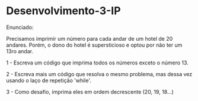 # Desenvolvimento-3-IP

Enunciado:

Precisamos imprimir um número para cada andar de um hotel de 20 andares. Porém, o dono do hotel é supersticioso e optou por não ter um 13ro andar.

1 - Escreva um código que imprima todos os números exceto o número 13.

2 - Escreva mais um código que resolva o mesmo problema, mas dessa vez usando o laço de repetição 'while'.

3 - Como desafio, imprima eles em ordem decrescente (20, 19, 18...)


